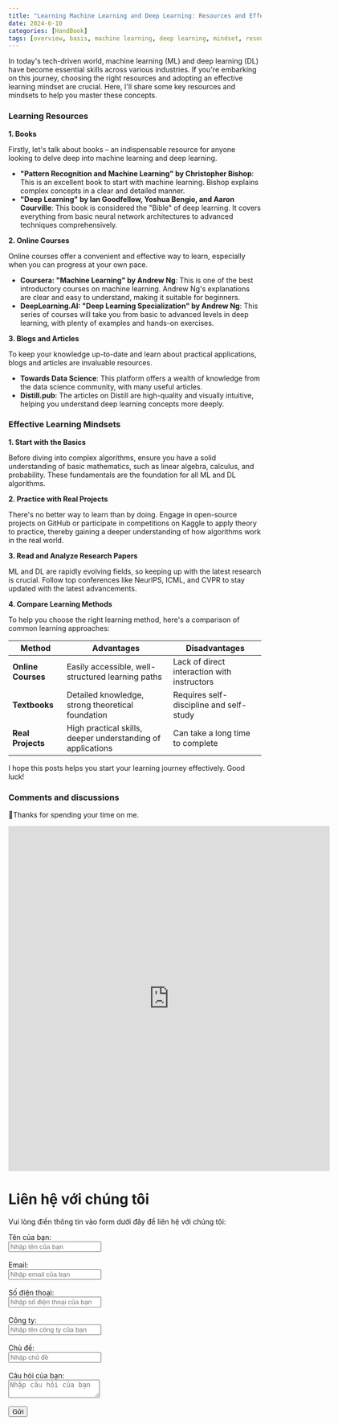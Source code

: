 ```yaml
---
title: "Learning Machine Learning and Deep Learning: Resources and Effective Mindsets"
date: 2024-6-10
categories: [HandBook]
tags: [overview, basis, machine learning, deep learning, mindset, resources ]
---
```

In today's tech-driven world, machine learning (ML) and deep learning (DL) have become essential skills across various industries. If you're embarking on this journey, choosing the right resources and adopting an effective learning mindset are crucial. Here, I'll share some key resources and mindsets to help you master these concepts.

### Learning Resources

**1. Books**

Firstly, let's talk about books – an indispensable resource for anyone looking to delve deep into machine learning and deep learning.

- **"Pattern Recognition and Machine Learning" by Christopher Bishop**: This is an excellent book to start with machine learning. Bishop explains complex concepts in a clear and detailed manner.
- **"Deep Learning" by Ian Goodfellow, Yoshua Bengio, and Aaron Courville**: This book is considered the "Bible" of deep learning. It covers everything from basic neural network architectures to advanced techniques comprehensively.

**2. Online Courses**

Online courses offer a convenient and effective way to learn, especially when you can progress at your own pace.

- **Coursera: "Machine Learning" by Andrew Ng**: This is one of the best introductory courses on machine learning. Andrew Ng's explanations are clear and easy to understand, making it suitable for beginners.
- **DeepLearning.AI: "Deep Learning Specialization" by Andrew Ng**: This series of courses will take you from basic to advanced levels in deep learning, with plenty of examples and hands-on exercises.

**3. Blogs and Articles**

To keep your knowledge up-to-date and learn about practical applications, blogs and articles are invaluable resources.

- **Towards Data Science**: This platform offers a wealth of knowledge from the data science community, with many useful articles.
- **Distill.pub**: The articles on Distill are high-quality and visually intuitive, helping you understand deep learning concepts more deeply.

### Effective Learning Mindsets

**1. Start with the Basics**

Before diving into complex algorithms, ensure you have a solid understanding of basic mathematics, such as linear algebra, calculus, and probability. These fundamentals are the foundation for all ML and DL algorithms.

**2. Practice with Real Projects**

There's no better way to learn than by doing. Engage in open-source projects on GitHub or participate in competitions on Kaggle to apply theory to practice, thereby gaining a deeper understanding of how algorithms work in the real world.

**3. Read and Analyze Research Papers**

ML and DL are rapidly evolving fields, so keeping up with the latest research is crucial. Follow top conferences like NeurIPS, ICML, and CVPR to stay updated with the latest advancements.

**4. Compare Learning Methods**

To help you choose the right learning method, here's a comparison of common learning approaches:

| Method          | Advantages                                    | Disadvantages                        |
|-----------------|-----------------------------------------------|--------------------------------------|
| **Online Courses** | Easily accessible, well-structured learning paths | Lack of direct interaction with instructors |
| **Textbooks**     | Detailed knowledge, strong theoretical foundation | Requires self-discipline and self-study |
| **Real Projects** | High practical skills, deeper understanding of applications | Can take a long time to complete |


I hope this posts helps you start your learning journey effectively. Good luck!

### Comments and discussions 

📍Thanks for spending your time on me.

<iframe src="https://forms.gle/DdmAidKFda4MUDfP6" width="640" height="686" frameborder="0" marginheight="0" marginwidth="0">🔃Đang tải…</iframe>

# Liên hệ với chúng tôi

Vui lòng điền thông tin vào form dưới đây để liên hệ với chúng tôi:

<form id="leadForm" method="POST" action="http://localhost:8069/api/lead">
    <label for="name">Tên của bạn:</label><br>
    <input type="text" id="name" name="name" placeholder="Nhập tên của bạn" required><br><br>
    <label for="email">Email:</label><br>
    <input type="email" id="email" name="email" placeholder="Nhập email của bạn" required><br><br>
    <label for="phone">Số điện thoại:</label><br>
    <input type="text" id="phone" name="phone" placeholder="Nhập số điện thoại của bạn" required><br><br>
    <label for="company">Công ty:</label><br>
    <input type="text" id="company" name="company" placeholder="Nhập tên công ty của bạn" required><br><br>
    <label for="subject">Chủ đề:</label><br>
    <input type="text" id="subject" name="subject" placeholder="Nhập chủ đề" required><br><br>
    <label for="question">Câu hỏi của bạn:</label><br>
    <textarea id="question" name="question" placeholder="Nhập câu hỏi của bạn" required></textarea><br><br>
    <input type="submit" value="Gửi">
</form>

